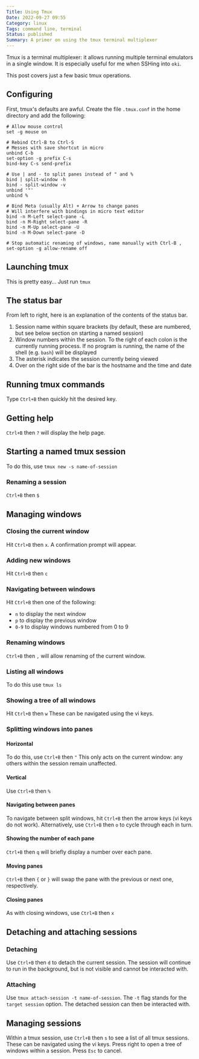 ```yaml
---
Title: Using Tmux
Date: 2022-09-27 09:55
Category: linux
Tags: command line, terminal
Status: published
Summary: A primer on using the tmux terminal multiplexer
---
```


Tmux is a terminal multiplexer: it allows running multiple terminal emulators in a single window. It is especially useful for me when SSHing into `oki`.

This post covers just a few basic tmux operations.

## Configuring

First, tmux's defaults are awful.  Create the file `.tmux.conf` in the home directory and add the following:

```text
# Allow mouse control
set -g mouse on

# Rebind Ctrl-B to Ctrl-S
# Messes with save shortcut in micro
unbind C-b
set-option -g prefix C-s
bind-key C-s send-prefix

# Use | and - to split panes instead of " and %
bind | split-window -h
bind - split-window -v
unbind '"'
unbind %

# Bind Meta (usually Alt) + Arrow to change panes
# Will interfere with bindings in micro text editor
bind -n M-Left select-pane -L
bind -n M-Right select-pane -R
bind -n M-Up select-pane -U
bind -n M-Down select-pane -D

# Stop automatic renaming of windows, name manually with Ctrl-B ,
set-option -g allow-rename off
```

## Launching tmux

This is pretty easy... Just run `tmux`

## The status bar

From left to right, here is an explanation of the contents of the status bar.

1. Session name within square brackets (by default, these are numbered, but see below section on starting a named session)
2. Window numbers within the session. To the right of each colon is the currently running process. If no program is running, the name of the shell (e.g. `bash`) will be displayed
3. The asterisk indicates the session currently being viewed
4. Over on the right side of the bar is the hostname and the time and date

## Running tmux commands

Type `Ctrl+B` then quickly hit the desired key.

## Getting help

`Ctrl+B` then `?` will display the help page.

## Starting a named tmux session

To do this, use `tmux new -s name-of-session`

### Renaming a session

`Ctrl+B` then `$`

## Managing windows

### Closing the current window

Hit `Ctrl+B` then `x`. A confirmation prompt will appear.

### Adding new windows

Hit `Ctrl+B` then `c`

### Navigating between windows

Hit `Ctrl+B` then one of the following:

* `n` to display the next window
* `p` to display the previous window
* `0-9` to display windows numbered from 0 to 9

### Renaming windows

`Ctrl+B` then `,` will allow renaming of the current window.

### Listing all windows

To do this use `tmux ls`

### Showing a tree of all windows

Hit `Ctrl+B` then `w` These can be navigated using the vi keys.

### Splitting windows into panes

#### Horizontal

To do this, use `Ctrl+B` then `"` This only acts on the current window: any others within the session remain unaffected.

#### Vertical

Use `Ctrl+B` then `%`

#### Navigating between panes

To navigate between split windows, hit `Ctrl+B` then the arrow keys (vi keys do not work). Alternatively, use `Ctrl+B` then `o` to cycle through each in turn.

#### Showing the number of each pane

`Ctrl+B` then `q` will briefly display a number over each pane.

#### Moving panes

`Ctrl+B` then `{` or `}` will swap the pane with the previous or next one, respectively.

#### Closing panes

As with closing windows, use `Ctrl+B` then `x`

## Detaching and attaching sessions

### Detaching

Use `Ctrl+B` then `d` to detach the current session. The session will continue to run in the background, but is not visible and cannot be interacted with.

### Attaching

Use `tmux attach-session -t name-of-session`. The `-t` flag stands for the `target session` option. The detached session can then be interacted with.

## Managing sessions

Within a tmux session, use `Ctrl+B` then `s` to see a list of all tmux sessions. These can be navigated using the vi keys. Press right to open a tree of windows within a session. Press `Esc` to cancel.
